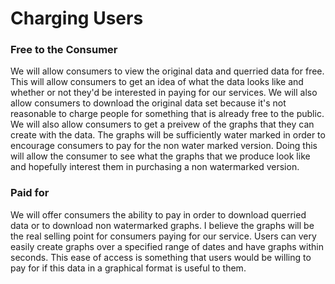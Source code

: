 # Charging Users

### Free to the Consumer

We will allow consumers to view the original data and querried data for free. This will allow consumers to get an idea of what the data looks like and whether or not they'd be interested in paying for our services. We will also allow consumers to download the original data set because it's not reasonable to charge people for something that is already free to the public. We will also allow consumers to get a preivew of the graphs that they can create with the data. The graphs will be sufficiently water marked in order to encourage consumers to pay for the non water marked version. Doing this will allow the consumer to see what the graphs that we produce look like and hopefully interest them in purchasing a non watermarked version.

### Paid for 
We will offer consumers the ability to pay in order to download querried data or to download non watermarked graphs. I believe the graphs will be the real selling point for consumers paying for our service. Users can very easily create graphs over a specified range of dates and have graphs within seconds. This ease of access is something that users would be willing to pay for if this data in a graphical format is useful to them.